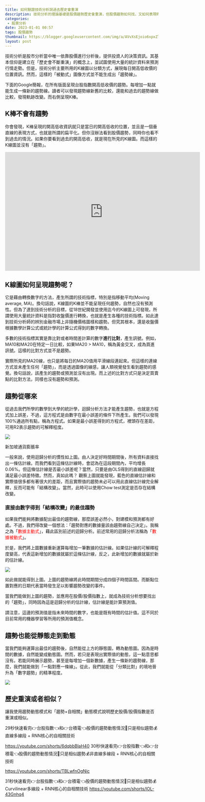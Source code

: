 ```yaml
---
title: 如何驗證技術分析說過去歷史會重演
description: 技術分析的理論基礎是股價趨勢歷史會重演，但股價趨勢如何找，又如何表現呢？難道平滑化折線圖就能代表股價趨勢嗎？事實不然。在現有的趨勢成像上存在一些問題，這篇文章將主要的問題一一做說明。
categories:
 - 股票分析
date: 2023-01-01 00:57
tags: 股價趨勢
thumbnail: https://blogger.googleusercontent.com/img/a/AVvXsEjoio6xpxZln365URw0TozCZckbz4fNlqOYFjasOYk50uGmoOOaF6ksr8a6JXgzUX046D5wLfhaSO1xTv-O93Jd2-At1cOG7FuUYqV9LeJTw1MlLPDTfSxvjVK8eKfMym3zEMsc-obHW71xMPFmsPYd6U5UpiM9HeOlM9KcianBXXKWuUtCCXhK_tIg
layout: post
---
```


技術分析是股市分析當中唯一依靠股價進行分析後，提供投資人的決策資訊。其基本信仰是建立在「歷史會不斷重演」的概念上，並試圖使用大量的統計資料來預測行情走勢。但是，技術分析主要所用的K線圖以分類方式，展現每日開高低收價的位置資訊。然而，這樣的「被動式」圖像方式並不能生成出「趨勢線」。

下面的Google簡報，在所有版面呈現台股指數開高低收價的趨勢。每增加一點就能生成一條新的趨勢線。讀者可以發現趨勢線新舊的比較，還能和過去的趨勢線做比較，發現軌跡改變。而右側呈現K棒。

## K棒不會有趨勢

你會發現，K棒呈現的開高低收資訊就只是當日的開高低收的位置，並且是一個垂直線的表現方式，也就是所謂的扁平化。但你沒辦法看到股價趨勢，同時你也看不到過去的情況。如果你要看到過去的開高低收，就是現在所見的K線圖。而這樣的K線圖並沒有「趨勢」。

<iframe allowfullscreen="true" frameborder="0" height="389" mozallowfullscreen="true" src="https://docs.google.com/presentation/d/e/2PACX-1vTLGbn3Jshws4yhMRD_SqQhcmC3HMnbN61dEUI0xp6_Ihc3NtEdUOfDE8n1nGHmrYx7SnOLxZbI1tzR/embed?start=true&amp;loop=true&amp;delayms=3000" webkitallowfullscreen="true" width="640"></iframe>

## K線圖如何呈現趨勢呢？

它是藉由轉換數字的方法，產生所謂的技術指標，特別是指移動平均(Moving average, MA)。換句話說，K線圖的K棒並不能呈現任何趨勢，自然也沒有預測性。但為了達到技術分析的目標，從18世紀開發並使用迄今的K線圖上可發現，所謂使用大量統計資料是指對收盤價進行轉換，也就是產生各種的技術指標。如此達到技術分析師的辨別金融市場上非隨機價格圖樣和趨勢。但究其根本，還是收盤價根據數學計算公式或統計學的計算公式得到的數字轉換。

多數的技術指標其實是靠比對或者時間差計算的數字**進行比對**，產生訊號。例如，MA10和MA20在特定一日比較，如果MA20 > MA10，稱為黃金交叉，成為買進訊號。這樣的比對方式並不是趨勢。

實際所見的MA20線，也只是將每日的MA20值用平滑線段連起來。但這樣的連線方式並未產生任何「趨勢」，而是透過圖像的線感，讓人類視覺發生看到趨勢的感覺。換句話說，該產生的趨勢或預測並沒有出現。而上述的比對方式只是決定買賣點的比對方法，同樣也沒有趨勢和預測。

## 趨勢從哪來

從過去我們所學的數學到大學的統計學，迴歸分析方法才能產生趨勢，也就是方程式加上誤差，不過，這方程式是由數字在最小誤差的條件下所產生。我們可以發現100%通過所有點，稱為方程式。如果是最小誤差得到的方程式，裡頭存在差距，可用R2表示趨勢的可解釋程度。

![](https://blogger.googleusercontent.com/img/a/AVvXsEgmbXZshmTYhCze57wbyhiJAbpYZY14g3QzHG70H-7kVRM18RbmOAnlSu1TufZxWJlUXqxoOELxqJCWAV4FMp-4Q8YMPusoGx7H5oSI2LC4cFATsjUpfd2uqTKm8htwOF2TWN3z7KLekIuxdD9IsbwkEOnEyRed7Om4PtU-rx9JcD4Uk_rpa0WH2fwD=w320-h194)

新加坡通貨膨脹率

一般來說，使用迴歸分析的慣性如上圖。由人決定好時間期間後，所有資料直接找出一條估計線。而我們看到這條估計線時，會認為在這段期間內，平均增長0.06%。但這條估計線是否最小誤差呢？當然，只要是由OLS得到的直線迴歸就滿足最小誤差特徵。然而，真如此嗎？
觀察上圖就能發現，藍色的直線估計線和實際值很多都有著很大的差距，而且實際值的趨勢未必可以用此直線估計線完全解釋，反而可能有「結構改變」。當然，此時可以使用Chow test測定是否存在結構改變。

### 直接由數字得到「結構改變」的最佳趨勢

如果我們能夠將數據配出最佳的趨勢線，那麼誤差必然小，對建模和預測都有好處。不過，我們得改變一個想法：「趨勢對應的數據量該由趨勢線自己決定」。我稱之為「<font color='red'>數據主動式</font>」，藉此區別前述的迴歸分析。前述常用的迴歸分析法稱為「<font color='red'>數據被動式</font>」。

於是，我們將上圖數據重新運算每增加一筆數據的估計線。如果估計線的可解釋程度變高，代表這新增加的數據就屬於這條估計線，反之，此新增加的數據就屬於新的估計線。

![](https://blogger.googleusercontent.com/img/a/AVvXsEjoio6xpxZln365URw0TozCZckbz4fNlqOYFjasOYk50uGmoOOaF6ksr8a6JXgzUX046D5wLfhaSO1xTv-O93Jd2-At1cOG7FuUYqV9LeJTw1MlLPDTfSxvjVK8eKfMym3zEMsc-obHW71xMPFmsPYd6U5UpiM9HeOlM9KcianBXXKWuUtCCXhK_tIg)

如此做就能得到上圖。上圖的趨勢線將此時間期間分成四個子時間區間。而斷點位置對應的日期代表當時發生足以影響趨勢改變的事件。

當我們能做到上圖的趨勢，並應用在股價/股價指數上，就成為技術分析想要找出的「趨勢」，同時因為這是迴歸分析的估計線，估計線是能計算預測值。

請注意，這邊的預測值是指未來時間的數字，也能是既有時間的估計值。這不同於目前常用的機器學習等所用的預測值概念。

## 趨勢也能從靜態走到動態

當我們能夠運算出最佳的趨勢後，自然能從上方的靜態圖，轉為動態圖。因為是時間的數據，自然能變成動態圖。然而，若只是表現出實際值的動態，這一點意思都沒有。若能同時展示趨勢，甚至是每增加一個新數據，產生一條新的趨勢線，那麼，我們就能做到「一點對應一條線」。從此，我們就能從「分類比對」的境地晉升為「數字趨勢」的精準程度。

![](https://blogger.googleusercontent.com/img/b/R29vZ2xl/AVvXsEiqSZOS1VHPdxAivAUac2xckCfXXBegE8wTIOgEpeLQgpzhpOGMJjfzWpEE_y-M_UbPw46tv_-02DHTIeObNe_i7UcYWis4fwRvBwfuLPVME9Gq2LhZxwMgirazrDFXx8SwdB1lI_mZqiDhVpUf8RbX1hHKwqloC5PEVT2HSvUBPlnLHqWEQ0NWcfhe/w640-h360/%E5%8F%B0%E8%82%A1%E5%85%A9%E6%99%82%E6%AE%B5%E8%B6%A8%E5%8B%A2%E5%8B%95%E6%85%8B%E6%AF%94%E5%B0%8D_%E5%A0%86%E7%96%8A%E5%BC%8F.gif)

## 歷史重演或者相似？

讓我使用趨勢動態模式和「趨勢+自相關」動態模式說明歷史股價/股價指數是否重演或相似。

29秒快速看完👉台股指數👈和👉台積電👈股價的趨勢動態情況📣只是相似趨勢💰直線多線段 + RNN核心的自相關技術

https://youtube.com/shorts/6dqbbBlaH40
30秒快速看完👉台股指數👈和👉台積電👈股價的趨勢動態情況📣只是相似趨勢💰非直線多線段 + RNN核心的自相關技術

https://youtube.com/shorts/TBLwfnOgNic

31秒快速看完👉台股指數👈和👉台積電👈股價的趨勢動態情況📣只是相似趨勢💰Curvilinear多線段 + RNN核心的自相關技術
https://youtube.com/shorts/lOL-43Gnhq4






